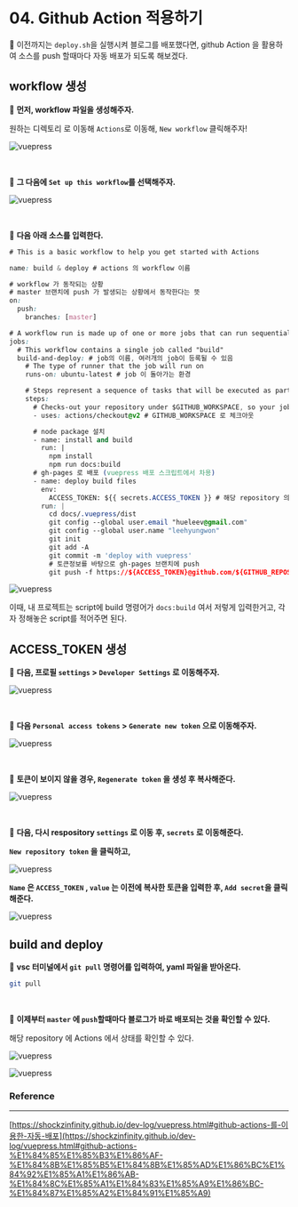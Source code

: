 # 04. Github Action 적용하기

🍕 이전까지는 `deploy.sh`을 실행시켜 블로그를 배포했다면, github Action 을 활용하여 소스를 push 할때마다 자동 배포가 되도록 해보겠다. 

## workflow 생성

📌 **먼저, workflow 파일을 생성해주자.**

원하는 디렉토리 로 이동해 `Actions`로 이동해, `New workflow` 클릭해주자!

![vuepress](../.vuepress/public/img/vuepress/04/0.png)

<br/>

📌 **그 다음에 `Set up this workflow`를 선택해주자.**

![vuepress](../.vuepress/public/img/vuepress/04/1.png)

<br/>

📌 **다음 아래 소스를 입력한다.**

```css
# This is a basic workflow to help you get started with Actions

name: build & deploy # actions 의 workflow 이름

# workflow 가 동작되는 상황
# master 브랜치에 push 가 발생되는 상황에서 동작한다는 뜻
on:
  push:
    branches: [master]

# A workflow run is made up of one or more jobs that can run sequentially or in parallel
jobs:
  # This workflow contains a single job called "build"
  build-and-deploy: # job의 이름, 여러개의 job이 등록될 수 있음
    # The type of runner that the job will run on
    runs-on: ubuntu-latest # job 이 돌아가는 환경

    # Steps represent a sequence of tasks that will be executed as part of the job
    steps:
      # Checks-out your repository under $GITHUB_WORKSPACE, so your job can access it
      - uses: actions/checkout@v2 # GITHUB_WORKSPACE 로 체크아웃

      # node package 설치
      - name: install and build
        run: |
          npm install
          npm run docs:build
      # gh-pages 로 배포 (vuepress 배포 스크립트에서 차용)
      - name: deploy build files
        env:
          ACCESS_TOKEN: ${{ secrets.ACCESS_TOKEN }} # 해당 repository 의 Secrets 의 토큰정보를 환경변수에 저장한 후
        run: |
          cd docs/.vuepress/dist
          git config --global user.email "hueleev@gmail.com"
          git config --global user.name "leehyungwon"
          git init
          git add -A
          git commit -m 'deploy with vuepress'
          # 토큰정보를 바탕으로 gh-pages 브랜치에 push
          git push -f https://${ACCESS_TOKEN}@github.com/${GITHUB_REPOSITORY}.git master:gh-pages
```

![vuepress](../.vuepress/public/img/vuepress/04/2.png)

이때, 내 프로젝트는 script에 build 명령어가 `docs:build` 여서 저렇게 입력한거고, 각자 정해놓은 script를 적어주면 된다.

## ACCESS_TOKEN 생성

📌 **다음, 프로필 `settings` > `Developer Settings` 로 이동해주자.**

![vuepress](../.vuepress/public/img/vuepress/04/3.png)

<br/>

📌 **다음 `Personal access tokens` > `Generate new token` 으로 이동해주자.**

![vuepress](../.vuepress/public/img/vuepress/04/4.png)

<br/>

📌 **토큰이 보이지 않을 경우, `Regenerate token` 을 생성 후 복사해준다.**

![vuepress](../.vuepress/public/img/vuepress/04/5.png)

<br/>

📌 **다음, 다시 respository `settings` 로 이동 후, `secrets` 로 이동해준다.**

  **`New repository token` 을 클릭하고,**

![vuepress](../.vuepress/public/img/vuepress/04/6.png)

  **`Name` 은 `ACCESS_TOKEN` , `value` 는 이전에 복사한 토큰을 입력한 후, `Add secret`을 클릭해준다.**

![vuepress](../.vuepress/public/img/vuepress/04/7.png)

## build and deploy

📌 **vsc 터미널에서 `git pull` 명령어를 입력하여, yaml 파일을 받아온다.**

```bash
git pull
```

<br/>

📌 **이제부터 `master` 에 `push`할때마다 블로그가 바로 배포되는 것을 확인할 수 있다.**

해당 repository 에 Actions 에서 상태를 확인할 수 있다.

![vuepress](../.vuepress/public/img/vuepress/04/8.png)

![vuepress](../.vuepress/public/img/vuepress/04/9.png)

### Reference

---

[https://shockzinfinity.github.io/dev-log/vuepress.html#github-actions-를-이용한-자동-배포](https://shockzinfinity.github.io/dev-log/vuepress.html#github-actions-%E1%84%85%E1%85%B3%E1%86%AF-%E1%84%8B%E1%85%B5%E1%84%8B%E1%85%AD%E1%86%BC%E1%84%92%E1%85%A1%E1%86%AB-%E1%84%8C%E1%85%A1%E1%84%83%E1%85%A9%E1%86%BC-%E1%84%87%E1%85%A2%E1%84%91%E1%85%A9)